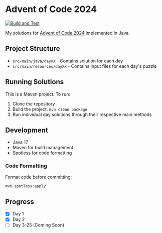 # Advent of Code 2024

[![Build and Test](https://github.com/edwinhern/advent-of-code-2024/actions/workflows/build.yml/badge.svg)](https://github.com/edwinhern/advent-of-code-2024/actions/workflows/build.yml)

My solutions for [Advent of Code 2024](https://adventofcode.com/2024) implemented in Java.

## Project Structure

- `src/main/java/dayXX` - Contains solution for each day
- `src/main/resources/dayXX` - Contains input files for each day's puzzle

## Running Solutions

This is a Maven project. To run:

1. Clone the repository
2. Build the project: `mvn clean package`
3. Run individual day solutions through their respective main methods

## Development

- Java 17
- Maven for build management
- Spotless for code formatting

### Code Formatting

Format code before committing:

```bash
mvn spotless:apply
```

## Progress

- [x] Day 1
- [x] Day 2
- [ ] Day 3-25 (Coming Soon)
